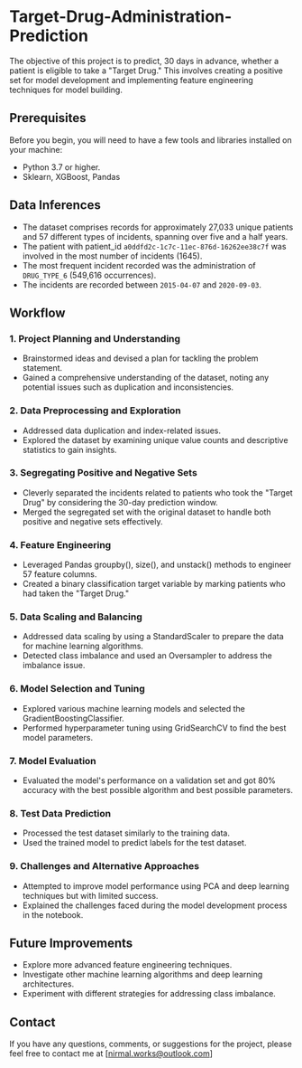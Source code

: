 # Target-Drug-Administration-Prediction

The objective of this project is to predict, 30 days in advance, whether a patient is eligible to take a "Target Drug." This involves creating a positive set for model development and implementing feature engineering techniques for model building.

## Prerequisites

Before you begin, you will need to have a few tools and libraries installed on your machine:

- Python 3.7 or higher.
- Sklearn, XGBoost, Pandas

## Data Inferences

- The dataset comprises records for approximately 27,033 unique patients and 57 different types of incidents, spanning over five and a half years.
- The patient with patient_id `a0ddfd2c-1c7c-11ec-876d-16262ee38c7f` was involved in the most number of incidents (1645).
- The most frequent incident recorded was the administration of `DRUG_TYPE_6` (549,616 occurrences).
- The incidents are recorded between `2015-04-07` and `2020-09-03`.

## Workflow

### 1. Project Planning and Understanding

- Brainstormed ideas and devised a plan for tackling the problem statement.
- Gained a comprehensive understanding of the dataset, noting any potential issues such as duplication and inconsistencies.

### 2. Data Preprocessing and Exploration

- Addressed data duplication and index-related issues.
- Explored the dataset by examining unique value counts and descriptive statistics to gain insights.

### 3. Segregating Positive and Negative Sets

- Cleverly separated the incidents related to patients who took the "Target Drug" by considering the 30-day prediction window.
- Merged the segregated set with the original dataset to handle both positive and negative sets effectively.

### 4. Feature Engineering

- Leveraged Pandas groupby(), size(), and unstack() methods to engineer 57 feature columns.
- Created a binary classification target variable by marking patients who had taken the "Target Drug."

### 5. Data Scaling and Balancing

- Addressed data scaling by using a StandardScaler to prepare the data for machine learning algorithms.
- Detected class imbalance and used an Oversampler to address the imbalance issue.

### 6. Model Selection and Tuning

- Explored various machine learning models and selected the GradientBoostingClassifier.
- Performed hyperparameter tuning using GridSearchCV to find the best model parameters.

### 7. Model Evaluation

- Evaluated the model's performance on a validation set and got 80% accuracy with the best possible algorithm and best possible parameters.

### 8. Test Data Prediction

- Processed the test dataset similarly to the training data.
- Used the trained model to predict labels for the test dataset.

### 9. Challenges and Alternative Approaches

- Attempted to improve model performance using PCA and deep learning techniques but with limited success.
- Explained the challenges faced during the model development process in the notebook.


## Future Improvements

- Explore more advanced feature engineering techniques.
- Investigate other machine learning algorithms and deep learning architectures.
- Experiment with different strategies for addressing class imbalance.

## Contact

If you have any questions, comments, or suggestions for the project, please feel free to contact me at [nirmal.works@outlook.com]
